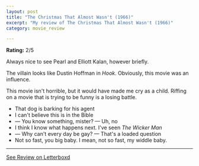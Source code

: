 ```yaml
---
layout: post
title: "The Christmas That Almost Wasn't (1966)"
excerpt: "My review of The Christmas That Almost Wasn't (1966)"
category: movie_review

---
```


**Rating:** 2/5

Always nice to see Pearl and Elliott Kalan, however briefly.

The villain looks like Dustin Hoffman in <i>Hook</i>. Obviously, this movie was an influence.

This movie isn't horrible, but it would have made me cry as a child. Riffing on a movie that is trying to be funny is a losing battle.

* That dog is barking for his agent
* I can't believe this is in the Bible
* — You know something, mister? — Uh, no
* I think I know what happens next. I've seen <i>The Wicker Man</i>
* — Why can't every day be gay? — That's a loaded question
* Not so fast, you big baby. I mean, not so fast, my widdle baby.

<hr>

[See Review on Letterboxd](https://boxd.it/6tXuOn)
